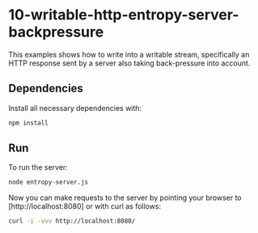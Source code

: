 # 10-writable-http-entropy-server-backpressure

This examples shows how to write into a writable stream, specifically an HTTP response sent by a server also taking back-pressure into account.

## Dependencies

Install all necessary dependencies with:

```bash
npm install
```

## Run

To run the server:

```bash
node entropy-server.js
```

Now you can make requests to the server by pointing your browser to [http://localhost:8080] or with curl as follows:

```bash
curl -i -vvv http://localhost:8080/
```
